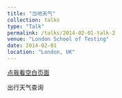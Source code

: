 ```yaml
---
title: "当地天气"
collection: talks
type: "Talk"
permalink: /talks/2014-02-01-talk-2
venue: "London School of Testing"
date: 2014-02-01
location: "London, UK"
---
```


[点我看空白页面](http://example2.com)

出行天气查询
